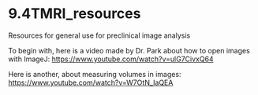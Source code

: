 # 9.4TMRI_resources
Resources for general use for preclinical image analysis

To begin with, here is a video made by Dr. Park about how to open images with ImageJ:
https://www.youtube.com/watch?v=ulG7CivxQ64

Here is another, about measuring volumes in images:
https://www.youtube.com/watch?v=W7OtN_IaQEA
